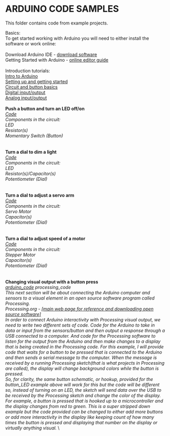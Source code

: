 # ARDUINO CODE SAMPLES

This folder contains code from example projects.

Basics:\
To get started working with Arduino you will need to either install the software or work online:\
\
Download Arduino IDE - [download software](https://www.arduino.cc/en/main/software)\
Getting Started with Arduino - [online editor guide](https://create.arduino.cc)\
\
Introduction tutorials:\
[Intro to Arduino](../Resources/intro_arduino.pdf)\
[Setting up and getting started](../Resources/arduino_setting_up.pdf)\
[Circuit and button basics](../Resources/arduino_buttons_circuit_basics.pdf)\
[Digital input/output](../Resources/arduino_creating_states.pdf)\
[Analog input/output](../Resources/arduino_analog_read.pdf)
\
\
**Push a button and turn an LED off/on**\
*[Code](./arduino_analog_input_output)\
Components in the circuit:\
LED\
Resistor(s)\
Momentary Switch (Button)*\
\
\
**Turn a dial to dim a light**\
*[Code](./arduino_digital_input_output)\
Components in the circuit:\
LED\
Resistor(s)/Capacitor(s)\
Potentiometer (Dial)*\
\
\
**Turn a dial to adjust a servo arm**\
*[Code](./arduino_dial_servo)\
Components in the circuit:\
Servo Motor\
Capacitor(s)\
Potentiometer (Dial)*\
\
\
**Turn a dial to adjust speed of a motor**\
*[Code](./arduino_dial_motor_speed)\
Components in the circuit:\
Stepper Motor\
Capacitor(s)\
Potentiometer (Dial)*\
\
\
**Changing visual output with a button press**\
*[arduino_code](./arduino_usb_processing)
processing_code
\
This next section will be about connecting the Arduino computer and sensors to a visual element in an open source software program called Processing.
\
Processing.org - <a href="http://processing.org" target="_blank">[main web page for reference and downloading open source software]</a>
\
In order to connect Arduino interactivity with Processing visual output, we need to write two different sets of code. Code for the Arduino to take in data or input from the sensors/button and then output a response through a USB connected to a computer. And code for the Processing software to listen for the output from the Arduino and then make changes to a display that is being created in the Processing code. For this example, I will provide code that waits for a button to be pressed that is connected to the Arduino and then sends a serial message to the computer. When the message is received by a running Processing sketch(that is what projects in Processing are called), the display will change background colors while the button is pressed.
\
So, for clarity, the same button schematic, or hookup, provided for the button_LED example above will work for this but the code will be different so, instead of turning on an LED, the sketch will send data over the USB to be received by the Processing sketch and change the color of the display. For example, a button is pressed that is hooked up to a microcontroller and the display changes from red to green. This is a super stripped down example but the code provided can be changed to either add more buttons or add more interactivity in the display like keeping count of how many times the button is pressed and displaying that number on the display or virtually anything visual.*
\
